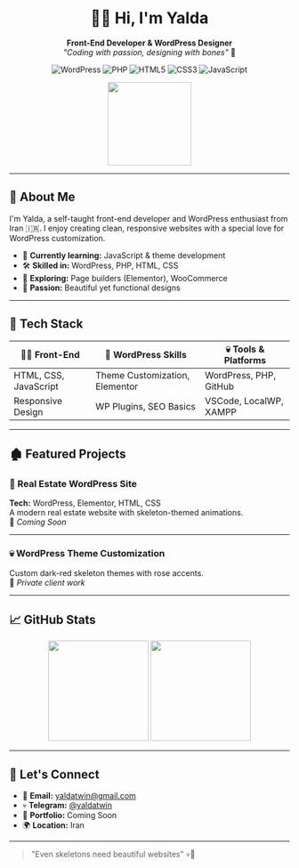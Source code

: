 <h1 align="center">🌹💀 Hi, I'm Yalda</h1>
<p align="center">
  <strong>Front-End Developer & WordPress Designer</strong><br>
  <em>"Coding with passion, designing with bones"</em> 🦴
</p>

<p align="center">
  <img src="https://img.shields.io/badge/WordPress-FF0000?style=for-the-badge&logo=wordpress&logoColor=white" alt="WordPress" />
  <img src="https://img.shields.io/badge/PHP-AA0000?style=for-the-badge&logo=php&logoColor=white" alt="PHP" />
  <img src="https://img.shields.io/badge/HTML5-DD0000?style=for-the-badge&logo=html5&logoColor=white" alt="HTML5" />
  <img src="https://img.shields.io/badge/CSS3-BB0000?style=for-the-badge&logo=css3&logoColor=white" alt="CSS3" />
  <img src="https://img.shields.io/badge/JavaScript-CC0000?style=for-the-badge&logo=javascript&logoColor=white" alt="JavaScript" />
</p>

<p align="center">
  <img src="https://media.giphy.com/media/v1.Y2lkPTc5MGI3NjExcGJ6d2J6a2l3N3V2bWJtY2VlY3V0bWJ5Y2J6eGZ1bmR1dGZ1YiZlcD12MV9pbnRlcm5hbF9naWZfYnlfaWQmY3Q9Zw/xT5LMHxhOfscxPfIfm/giphy.gif" width="150">
</p>

---

## 🚀 About Me

I'm Yalda, a self-taught front-end developer and WordPress enthusiast from Iran 🇮🇷. I enjoy creating clean, responsive websites with a special love for WordPress customization.

- 🎯 **Currently learning:** JavaScript & theme development  
- 🛠 **Skilled in:** WordPress, PHP, HTML, CSS  
- 🧩 **Exploring:** Page builders (Elementor), WooCommerce  
- 🌹 **Passion:** Beautiful yet functional designs  

---

## 🦴 Tech Stack

| 👩‍💻 Front-End            | 🌹 WordPress Skills           | 💀 Tools & Platforms         |
|--------------------------|------------------------------|------------------------------|
| HTML, CSS, JavaScript     | Theme Customization, Elementor | WordPress, PHP, GitHub       |
| Responsive Design         | WP Plugins, SEO Basics       | VSCode, LocalWP, XAMPP       |

---

## 🏚️ Featured Projects

### 🏡 Real Estate WordPress Site  
**Tech:** WordPress, Elementor, HTML, CSS  
A modern real estate website with skeleton-themed animations.  
🔗 *Coming Soon*

---

### 💀 WordPress Theme Customization  
Custom dark-red skeleton themes with rose accents.  
🔗 *Private client work*

---

## 📈 GitHub Stats

<p align="center">
  <img src="https://github-readme-stats.vercel.app/api?username=YALDAKHOSHPEY&show_icons=true&theme=synthwave" height="180" />
  <img src="https://github-readme-stats.vercel.app/api/top-langs/?username=YALDAKHOSHPEY&layout=compact&theme=synthwave" height="180"/>
</p>

---

## 🌹 Let's Connect

- 📧 **Email:** yaldatwin@gmail.com  
- 💀 **Telegram:** [@yaldatwin](https://t.me/yaldatwin)  
- 🦴 **Portfolio:** Coming Soon  
- 🌍 **Location:** Iran  

---

> "Even skeletons need beautiful websites" 💀🌹

